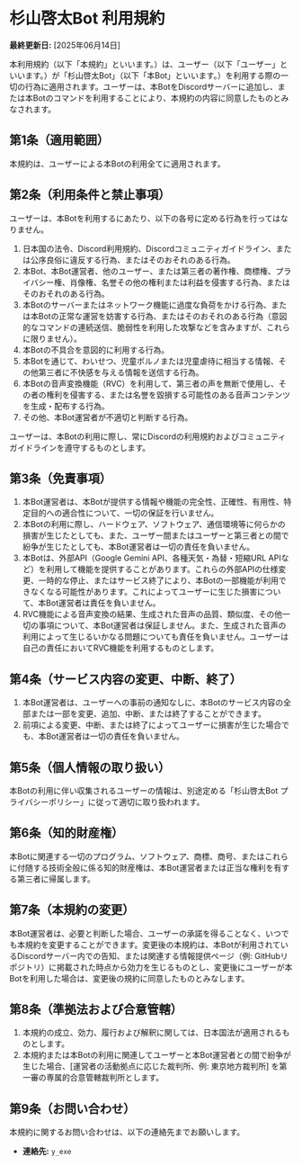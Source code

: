 # 杉山啓太Bot 利用規約

**最終更新日:** [2025年06月14日]

本利用規約（以下「本規約」といいます。）は、ユーザー（以下「ユーザー」といいます。）が「杉山啓太Bot」（以下「本Bot」といいます。）を利用する際の一切の行為に適用されます。ユーザーは、本BotをDiscordサーバーに追加し、または本Botのコマンドを利用することにより、本規約の内容に同意したものとみなされます。

## 第1条（適用範囲）
本規約は、ユーザーによる本Botの利用全てに適用されます。

## 第2条（利用条件と禁止事項）
ユーザーは、本Botを利用するにあたり、以下の各号に定める行為を行ってはなりません。

1.  日本国の法令、Discord利用規約、Discordコミュニティガイドライン、または公序良俗に違反する行為、またはそのおそれのある行為。
2.  本Bot、本Bot運営者、他のユーザー、または第三者の著作権、商標権、プライバシー権、肖像権、名誉その他の権利または利益を侵害する行為、またはそのおそれのある行為。
3.  本Botのサーバーまたはネットワーク機能に過度な負荷をかける行為、または本Botの正常な運営を妨害する行為、またはそのおそれのある行為（意図的なコマンドの連続送信、脆弱性を利用した攻撃などを含みますが、これらに限りません）。
4.  本Botの不具合を意図的に利用する行為。
5.  本Botを通じて、わいせつ、児童ポルノまたは児童虐待に相当する情報、その他第三者に不快感を与える情報を送信する行為。
6.  本Botの音声変換機能（RVC）を利用して、第三者の声を無断で使用し、その者の権利を侵害する、または名誉を毀損する可能性のある音声コンテンツを生成・配布する行為。
7.  その他、本Bot運営者が不適切と判断する行為。

ユーザーは、本Botの利用に際し、常にDiscordの利用規約およびコミュニティガイドラインを遵守するものとします。

## 第3条（免責事項）
1.  本Bot運営者は、本Botが提供する情報や機能の完全性、正確性、有用性、特定目的への適合性について、一切の保証を行いません。
2.  本Botの利用に際し、ハードウェア、ソフトウェア、通信環境等に何らかの損害が生じたとしても、また、ユーザー間またはユーザーと第三者との間で紛争が生じたとしても、本Bot運営者は一切の責任を負いません。
3.  本Botは、外部API（Google Gemini API、各種天気・為替・短縮URL APIなど）を利用して機能を提供することがあります。これらの外部APIの仕様変更、一時的な停止、またはサービス終了により、本Botの一部機能が利用できなくなる可能性があります。これによってユーザーに生じた損害について、本Bot運営者は責任を負いません。
4.  RVC機能による音声変換の結果、生成された音声の品質、類似度、その他一切の事項について、本Bot運営者は保証しません。また、生成された音声の利用によって生じるいかなる問題についても責任を負いません。ユーザーは自己の責任においてRVC機能を利用するものとします。

## 第4条（サービス内容の変更、中断、終了）
1.  本Bot運営者は、ユーザーへの事前の通知なしに、本Botのサービス内容の全部または一部を変更、追加、中断、または終了することができます。
2.  前項による変更、中断、または終了によってユーザーに損害が生じた場合でも、本Bot運営者は一切の責任を負いません。

## 第5条（個人情報の取り扱い）
本Botの利用に伴い収集されるユーザーの情報は、別途定める「杉山啓太Bot プライバシーポリシー」に従って適切に取り扱われます。

## 第6条（知的財産権）
本Botに関連する一切のプログラム、ソフトウェア、商標、商号、またはこれらに付随する技術全般に係る知的財産権は、本Bot運営者または正当な権利を有する第三者に帰属します。

## 第7条（本規約の変更）
本Bot運営者は、必要と判断した場合、ユーザーの承諾を得ることなく、いつでも本規約を変更することができます。変更後の本規約は、本Botが利用されているDiscordサーバー内での告知、または関連する情報提供ページ（例: GitHubリポジトリ）に掲載された時点から効力を生じるものとし、変更後にユーザーが本Botを利用した場合は、変更後の規約に同意したものとみなします。

## 第8条（準拠法および合意管轄）
1.  本規約の成立、効力、履行および解釈に関しては、日本国法が適用されるものとします。
2.  本規約または本Botの利用に関連してユーザーと本Bot運営者との間で紛争が生じた場合、[運営者の活動拠点に応じた裁判所、例: 東京地方裁判所] を第一審の専属的合意管轄裁判所とします。

## 第9条（お問い合わせ）
本規約に関するお問い合わせは、以下の連絡先までお願いします。

*   **連絡先:** `y_exe` 

